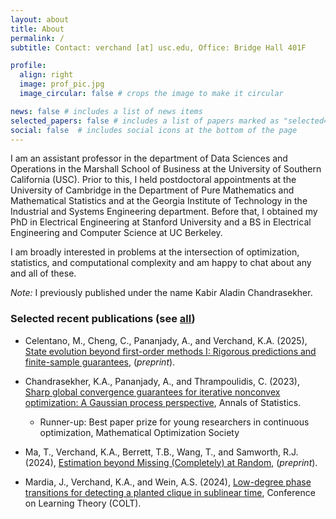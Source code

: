 ```yaml
---
layout: about
title: About
permalink: /
subtitle: Contact: verchand [at] usc.edu, Office: Bridge Hall 401F

profile:
  align: right 
  image: prof_pic.jpg
  image_circular: false # crops the image to make it circular

news: false # includes a list of news items
selected_papers: false # includes a list of papers marked as "selected={true}"
social: false  # includes social icons at the bottom of the page
---
```

I am an assistant professor in the department of Data Sciences and Operations in the Marshall School of Business at the University of Southern California (USC).  Prior to this, I held postdoctoral appointments at the University of Cambridge in the Department of Pure Mathematics and Mathematical Statistics and at the Georgia Institute of Technology in the Industrial and Systems Engineering department.  Before that, I obtained my PhD in Electrical Engineering at Stanford University and a BS in Electrical Engineering and Computer Science at UC Berkeley.

I am broadly interested in problems at the intersection of optimization, statistics, and computational complexity and am happy to chat about any and all of these.  


*Note:* I previously published under the name Kabir Aladin Chandrasekher. 


### Selected recent publications (see [all](https://kabirverchand.github.io/publications))

- Celentano, M., Cheng, C., Pananjady, A., and Verchand, K.A. (2025), [State evolution beyond first-order methods I: Rigorous predictions and finite-sample guarantees](https://www.arxiv.org/abs/2507.19611), (<em>preprint</em>).

- Chandrasekher, K.A., Pananjady, A., and Thrampoulidis, C. (2023), [Sharp global convergence guarantees for iterative nonconvex optimization: A Gaussian process perspective](https://arxiv.org/abs/2109.09859), Annals of Statistics.
    - Runner-up: Best paper prize for young researchers in continuous
      optimization, Mathematical Optimization Society

- Ma, T., Verchand, K.A., Berrett, T.B., Wang, T., and Samworth, R.J. (2024), [Estimation beyond Missing (Completely) at Random](https://arxiv.org/abs/2410.10704), (<em>preprint</em>). 

- Mardia, J., Verchand, K.A., and Wein, A.S. (2024), [Low-degree phase transitions for detecting a planted clique in sublinear time](https://arxiv.org/abs/2402.05451), Conference on Learning Theory (COLT).

